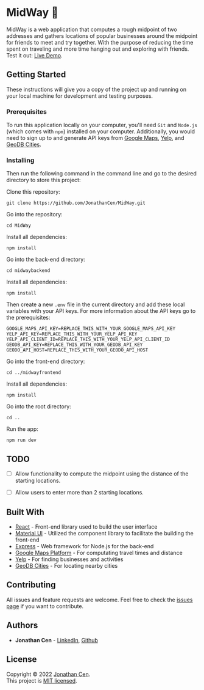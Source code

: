 # MidWay 🧭

MidWay is a web application that computes a rough midpoint of two addresses and gathers locations of popular businesses around the midpoint for friends to meet and try together. With the purpose of reducing the time spent on traveling and more time hanging out and exploring with friends. Test it out: [Live Demo](<ADDRESS>).

## Getting Started

These instructions will give you a copy of the project up and running on
your local machine for development and testing purposes. 

### Prerequisites

To run this application locally on your computer, you'll need `Git` and `Node.js` (which comes with `npm`) installed on your computer. Additionally, you would need to sign up to and generate API keys from [Google Maps](https://developers.google.com/maps/documentation/javascript/get-api-key#creating-api-keys), [Yelp](https://www.yelp.com/developers/documentation/v3/authentication), and [GeoDB Cities](https://rapidapi.com/wirefreethought/api/geodb-cities).

### Installing

 Then run the following command in the command line and go to the desired directory to store this project:

Clone this repository:

    git clone https://github.com/JonathanCen/MidWay.git

Go into the repository:

    cd MidWay

Install all dependencies:

    npm install

Go into the back-end directory:

    cd midwaybackend

Install all dependencies:

    npm install

Then create a new `.env` file in the current directory and add these local variables with your API keys. For more information about the API keys go to the prerequisites:

``` 
GOOGLE_MAPS_API_KEY=REPLACE_THIS_WITH_YOUR_GOOGLE_MAPS_API_KEY
YELP_API_KEY=REPLACE_THIS_WITH_YOUR_YELP_API_KEY
YELP_API_CLIENT_ID=REPLACE_THIS_WITH_YOUR_YELP_API_CLIENT_ID
GEODB_API_KEY=REPLACE_THIS_WITH_YOUR_GEODB_API_KEY
GEODO_API_HOST=REPLACE_THIS_WITH_YOUR_GEODO_API_HOST
```

Go into the front-end directory:

    cd ../midwayfrontend

Install all dependencies:

    npm install

Go into the root directory:

    cd ..

Run the app:

    npm run dev

## TODO
- [ ] Allow functionality to compute the midpoint using the distance of the starting locations.
- [ ] Allow users to enter more than 2 starting locations.


## Built With

  - [React](https://reactjs.org/) - Front-end library used to build the user interface 
  - [Material UI](https://mui.com/) - Utilized the component library to facilitate the building the front-end
  - [Express](https://expressjs.com/) - Web framework for Node.js for the back-end
  - [Google Maps Platform](https://developers.google.com/maps) - For computating travel times and distance 
  - [Yelp](https://www.yelp.com/developers) - For finding businesses and activities
  - [GeoDB Cities](http://geodb-cities-api.wirefreethought.com/) - For locating nearby cities 

## Contributing

All issues and feature requests are welcome.
Feel free to check the [issues page](https://github.com/JonathanCen/MidWay/issues) if you want to contribute.

## Authors

  - **Jonathan Cen** - [LinkedIn](https://www.linkedin.com/in/jonathancen/), [Github](https://github.com/JonathanCen)

## License

Copyright © 2022 [Jonathan Cen](<ADD PERSONAL WEBSITE LINK>).\
This project is [MIT licensed](https://github.com/JonathanCen/MidWay/blob/main/LICENSE).
